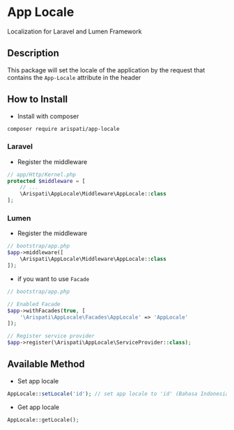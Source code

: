 # App Locale
Localization for Laravel and Lumen Framework

## Description
This package will set the locale of the application by the request that contains the `App-Locale` attribute in the header

## How to Install
- Install with composer
```bash
composer require arispati/app-locale
```

### Laravel
- Register the middleware
```php
// app/Http/Kernel.php
protected $middleware = [
    // ...
    \Arispati\AppLocale\Middleware\AppLocale::class
];
```

### Lumen
- Register the middleware
```php
// bootstrap/app.php
$app->middleware([
    \Arispati\AppLocale\Middleware\AppLocale::class
]);
```

- if you want to use `Facade`
```php
// bootstrap/app.php

// Enabled Facade
$app->withFacades(true, [
    '\Arispati\AppLocale\Facades\AppLocale' => 'AppLocale'
]);

// Register service provider
$app->register(\Arispati\AppLocale\ServiceProvider::class);
```

## Available Method
- Set app locale
```php
AppLocale::setLocale('id'); // set app locale to 'id' (Bahasa Indonesia)
```

- Get app locale
```php
AppLocale::getLocale();
```
